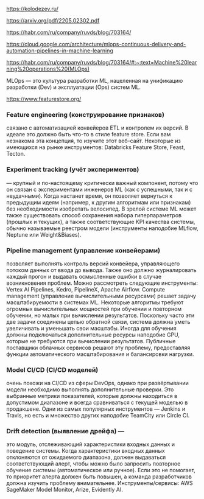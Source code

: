 https://kolodezev.ru/

https://arxiv.org/pdf/2205.02302.pdf

https://habr.com/ru/company/ruvds/blog/703164/

https://cloud.google.com/architecture/mlops-continuous-delivery-and-automation-pipelines-in-machine-learning

https://habr.com/ru/company/ruvds/blog/703164/#:~:text=Machine%20learning%20operations%20(MLOps)

MLOps — это культура разработки ML, нацеленная на унификацию разработки (Dev) и эксплуатации (Ops) систем ML.

https://www.featurestore.org/

### Feature engineering (конструирование признаков)
связано с автоматизацией конвейеров ETL и контролем их версий. В идеале это должно быть что-то в стиле feature store. Если вам незнакома эта концепция, то изучите этот веб-сайт. Некоторые из имеющихся на рынке инструментов: Databricks Feature Store, Feast, Tecton.

### Experiment tracking (учёт экспериментов) 
— крупный и по-настоящему критически важный компонент, потому что он связан с экспериментами инженеров ML (как с успешными, так и с неудачными). Когда настанет время, он позволяет вернуться к предыдущим идеям (например, к другим алгоритмам или признакам) без необходимости изобретать велосипед. В зрелой системе ML может также существовать способ сохранения набора гиперпараметров (прошлых и текущих), а также соответствующие KPI качества системы, обычно называемые реестром модели (инструменты наподобие MLflow, Neptune или Weight&Biases).

### Pipeline management (управление конвейерами) 
позволяет выполнять контроль версий конвейера, управляющего потоком данных от ввода до вывода. 
Также оно должно журналировать каждый прогон и выдавать осмысленные ошибки в случае возникновения проблем. 
Можно рассмотреть следующие инструменты: Vertex AI Pipelines, Kedro, PipelineX, Apache Airflow.
Compute management (управление вычислительными ресурсами) решает задачу масштабируемости в системах ML. 
Некоторые алгоритмы требуют огромных вычислительных мощностей при обучении и повторном обучении, но малых при вычислении результатов. 
Поскольку часто эти две задачи соединены цепью обратной связи, система должна уметь увеличивать и уменьшать свои масштабы. 
Иногда для обучения должны подключаться дополнительные ресурсы наподобие GPU, которые не требуются при вычислении результатов. 
Публичные поставщики облачных сервисов решают эту проблему, предоставляя функции автоматического масштабирования и балансировки нагрузки.

### Model CI/CD (CI/CD моделей) 
очень похожи на CI/CD из сферы DevOps, однако при развёртывании модели необходимо выполнять дополнительные проверки. 
Это выбранные метрики показателей, которые должны находиться в допустимом диапазоне и всегда сравниваться с текущей моделью в продакшене. 
Одни из самых популярных инструментов — Jenkins и Travis, но есть и множество других наподобие TeamCity или Circle CI.

### Drift detection (выявление дрейфа) — 
это модуль, отслеживающий характеристики входных данных и поведение системы.
Когда характеристики входных данных отклоняются от ожидаемого диапазона, должен выдаваться соответствующий алерт, 
чтобы можно было запросить повторное обучение системы (автоматическое или ручное). 
Если это не помогает, то приоритет алерта должен быть повышен, а команда разработчиков должна изучить проблему внимательнее. 
Инструменты/сервисы: AWS SageMaker Model Monitor, Arize, Evidently AI.
